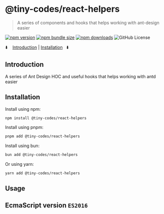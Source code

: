 # @tiny-codes/react-helpers

> A series of components and hooks that helps working with ant-design easier

[![npm version](https://img.shields.io/npm/v/@tiny-codes/react-helpers.svg)](https://www.npmjs.com/package/@tiny-codes/react-helpers)
[![npm bundle size](https://img.shields.io/bundlephobia/minzip/@tiny-codes/react-helpers)](https://bundlephobia.com/result?p=@tiny-codes/react-helpers)
[![npm downloads](https://img.shields.io/npm/dm/@tiny-codes/react-helpers.svg)](https://www.npmjs.com/package/@tiny-codes/react-helpers)
![GitHub License](https://img.shields.io/github/license/shijistar/react-helpers?label=License&color=%23F68F1E)

⬇️ &nbsp;&nbsp; [Introduction](#introduction) | [Installation](#installation) &nbsp;&nbsp;⬇️

## Introduction

A series of Ant Design HOC and useful hooks that helps working with antd easier

## Installation

Install using npm:

```bash
npm install @tiny-codes/react-helpers
```

Install using pnpm:

```bash
pnpm add @tiny-codes/react-helpers
```

Install using bun:

```bash
bun add @tiny-codes/react-helpers
```

Or using yarn:

```bash
yarn add @tiny-codes/react-helpers
```

## Usage

## EcmaScript version `ES2016`
